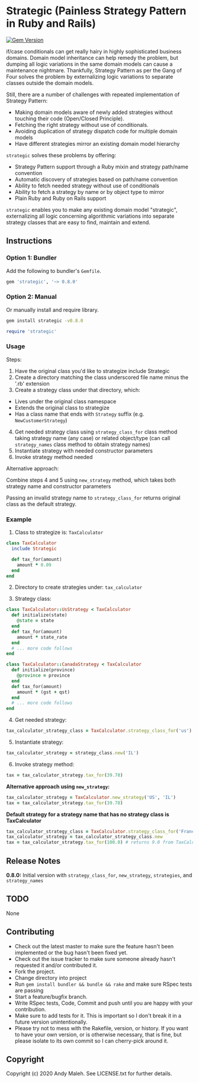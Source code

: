 # Strategic (Painless Strategy Pattern in Ruby and Rails)
[![Gem Version](https://badge.fury.io/rb/strategic.svg)](http://badge.fury.io/rb/strategic)

if/case conditionals can get really hairy in highly sophisticated business domains.
Domain model inheritance can help remedy the problem, but dumping all
logic variations in the same domain models can cause a maintenance nightmare.
Thankfully, Strategy Pattern as per the Gang of Four solves the problem by externalizing logic variations to
separate classes outside the domain models.

Still, there are a number of challenges with repeated implementation of Strategy Pattern:
- Making domain models aware of newly added strategies without touching their
code (Open/Closed Principle).
- Fetching the right strategy without use of conditionals.
- Avoiding duplication of strategy dispatch code for multiple domain models
- Have different strategies mirror an existing domain model hierarchy

`strategic` solves these problems by offering:
- Strategy Pattern support through a Ruby mixin and strategy path/name convention
- Automatic discovery of strategies based on path/name convention
- Ability to fetch needed strategy without use of conditionals
- Ability to fetch a strategy by name or by object type to mirror
- Plain Ruby and Ruby on Rails support

`strategic` enables you to make any existing domain model "strategic",
externalizing all logic concerning algorithmic variations into separate strategy
classes that are easy to find, maintain and extend.

## Instructions

### Option 1: Bundler

Add the following to bundler's `Gemfile`.

```ruby
gem 'strategic', '~> 0.8.0'
```

### Option 2: Manual

Or manually install and require library.

```bash
gem install strategic -v0.8.0
```

```ruby
require 'strategic'
```

### Usage

Steps:
1. Have the original class you'd like to strategize include Strategic
2. Create a directory matching the class underscored file name minus the '.rb' extension
3. Create a strategy class under that directory, which:
 - Lives under the original class namespace
 - Extends the original class to strategize
 - Has a class name that ends with `Strategy` suffix (e.g. `NewCustomerStrategy`)
4. Get needed strategy class using `strategy_class_for` class method taking strategy name (any case) or related object/type (can call `strategy_names` class method to obtain strategy names)
5. Instantiate strategy with needed constructor parameters
6. Invoke strategy method needed

Alternative approach:

Combine steps 4 and 5 using `new_strategy` method, which takes both strategy name
and constructor parameters

Passing an invalid strategy name to `strategy_class_for` returns original class as the default
strategy.

### Example

1. Class to strategize is: `TaxCalculator`

```ruby
class TaxCalculator
  include Strategic

  def tax_for(amount)
    amount * 0.09
  end
end
```

2. Directory to create strategies under: `tax_calculator`

3. Strategy class:

```ruby
class TaxCalculator::UsStrategy < TaxCalculator
  def initialize(state)
    @state = state
  end
  def tax_for(amount)
    amount * state_rate
  end
  # ... more code follows
end

class TaxCalculator::CanadaStrategy < TaxCalculator
  def initialize(province)
    @province = province
  end
  def tax_for(amount)
    amount * (gst + qst)
  end
  # ... more code follows
end
```

4. Get needed strategy:

```ruby
tax_calculator_strategy_class = TaxCalculator.strategy_class_for('us')
```

5. Instantiate strategy:

```ruby
tax_calculator_strategy = strategy_class.new('IL')
```

6. Invoke strategy method:

```ruby
tax = tax_calculator_strategy.tax_for(39.78)
```

**Alternative approach using `new_strategy`:**

```ruby
tax_calculator_strategy = TaxCalculator.new_strategy('US', 'IL')
tax = tax_calculator_strategy.tax_for(39.78)
```

**Default strategy for a strategy name that has no strategy class is TaxCalculator**

```ruby
tax_calculator_strategy_class = TaxCalculator.strategy_class_for('France')
tax_calculator_strategy = tax_calculator_strategy_class.new
tax = tax_calculator_strategy.tax_for(100.0) # returns 9.0 from TaxCalculator
```

## Release Notes

**0.8.0:** Initial version with `strategy_class_for`, `new_strategy`, `strategies`, and `strategy_names`

## TODO

None

## Contributing

* Check out the latest master to make sure the feature hasn't been implemented or the bug hasn't been fixed yet.
* Check out the issue tracker to make sure someone already hasn't requested it and/or contributed it.
* Fork the project.
* Change directory into project
* Run `gem install bundler && bundle && rake` and make sure RSpec tests are passing
* Start a feature/bugfix branch.
* Write RSpec tests, Code, Commit and push until you are happy with your contribution.
* Make sure to add tests for it. This is important so I don't break it in a future version unintentionally.
* Please try not to mess with the Rakefile, version, or history. If you want to have your own version, or is otherwise necessary, that is fine, but please isolate to its own commit so I can cherry-pick around it.

## Copyright

Copyright (c) 2020 Andy Maleh. See LICENSE.txt for
further details.
